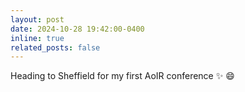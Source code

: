 ```yaml
---
layout: post
date: 2024-10-28 19:42:00-0400
inline: true
related_posts: false
---
```


Heading to Sheffield for my first AoIR conference :sparkles: :smile:
